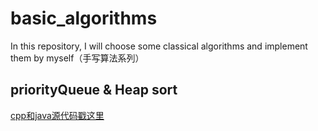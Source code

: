 # basic_algorithms
In this repository, I will choose some classical algorithms and implement them by myself（手写算法系列）

## priorityQueue & Heap sort
[cpp和java源代码戳这里](https://github.com/sunliancheng/basic_algorithms/tree/master/Heap&PriorityQueue)
